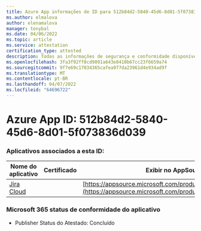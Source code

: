 ```yaml
---
title: Azure App informações de ID para 512b84d2-5840-45d6-8d01-5f073836d039
ms.author: elmalova
author: elenamalova
manager: tonybal
ms.date: 04/06/2022
ms.topic: article
ms.service: attestation
certification_type: attested
description: Todas as informações de segurança e conformidade disponíveis para 512b84d2-5840-45d6-8d01-5f073836d039.
ms.openlocfilehash: 3fa3f92ff8cd9091a643e8410b67cc23f6659a74
ms.sourcegitcommit: 9f7e69c17034365cafea977da23961d4e934ad9f
ms.translationtype: MT
ms.contentlocale: pt-BR
ms.lasthandoff: 04/07/2022
ms.locfileid: "64696722"
---
```

# <a name="azure-app-id-512b84d2-5840-45d6-8d01-5f073836d039"></a>Azure App ID: 512b84d2-5840-45d6-8d01-5f073836d039


### <a name="apps-associated-with-this-id"></a>Aplicativos associados a esta ID:
| **Nome do aplicativo** | **Certificado** | **Exibir no AppSource** |
|--------------|---------------|-----------------------|
| [Jira Cloud](../forward/WA200002140.md) |  | [https://appsource.microsoft.com/product/office/WA200002140](https://appsource.microsoft.com/product/office/WA200002140) |

### <a name="microsoft-365-app-compliance-status"></a>Microsoft 365 status de conformidade do aplicativo
- Publisher Status do Atestado: Concluído
